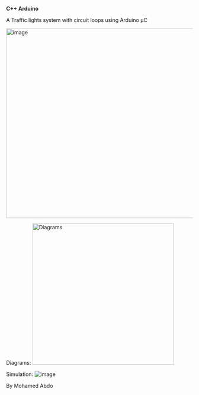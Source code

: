 **C++ Arduino**

A Traffic lights system
with circuit loops
using Arduino µC

<img width="511" alt="image" src="https://github.com/user-attachments/assets/218fa196-b208-44a3-8062-75c7b07f07c4">


Diagrams:
<img width="381" alt="Diagrams" src="https://github.com/user-attachments/assets/815106b5-1759-4fd0-8820-f82e300f0188">


Simulation:
![image](https://github.com/user-attachments/assets/4f317149-87eb-4731-9ffc-b5d3b0cd23fc)

By Mohamed Abdo
